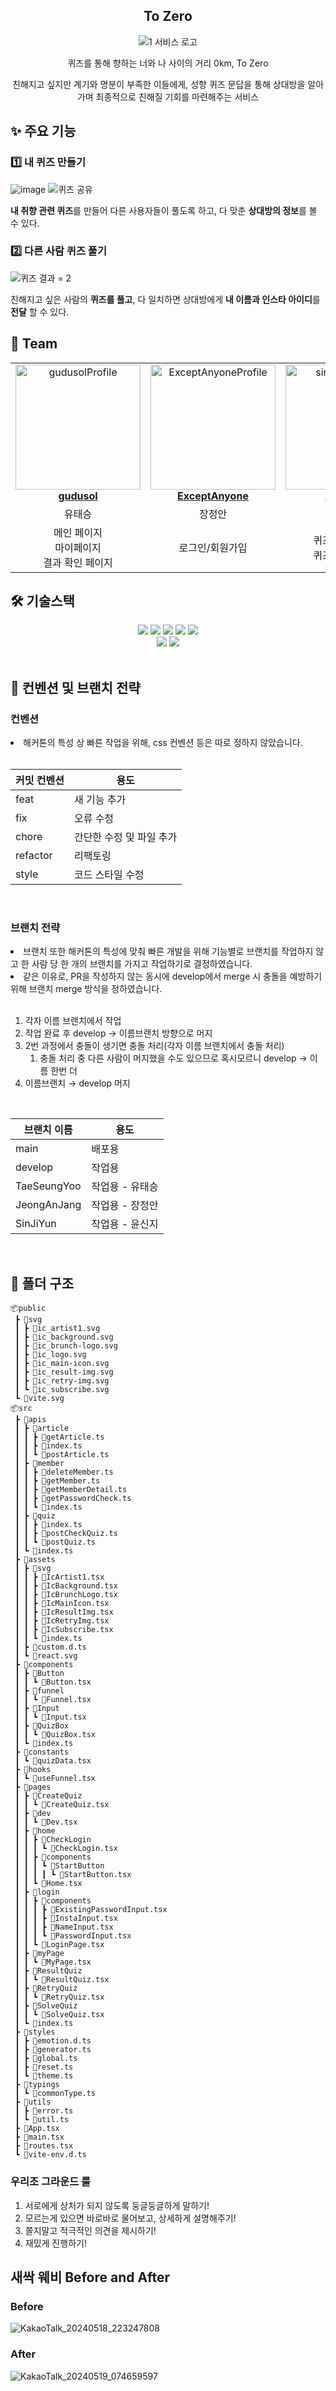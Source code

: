<div align="center">

<h2> To Zero </h2>

![1  서비스 로고](https://github.com/SOPT-Hackathon-Web4/sopkathon-client/assets/66528589/aea7c2d1-435d-40cc-ad6d-c6597c8d2c4d)

<div>퀴즈를 통해 향하는 너와 나 사이의 거리 0km, To Zero

친해지고 싶지만 계기와 명분이 부족한 이들에게, 성향 퀴즈 문답을 통해 상대방을 알아가며 최종적으로 친해질 기회를 마련해주는 서비스 </div>

</div>

<h2> ✨ 주요 기능 </h2>

<h3> 1️⃣ 내 퀴즈 만들기 </h3>

![image](https://github.com/SOPT-Hackathon-Web4/sopkathon-client/assets/66528589/ff537087-5db4-497c-9d1a-157c2f00dfdb)
![퀴즈 공유](https://github.com/SOPT-Hackathon-Web4/sopkathon-client/assets/66528589/e9671029-f879-4f1b-a27b-63d9ee0a2be6)



<div ><strong> 내 취향 관련 퀴즈</strong>를 만들어 다른 사용자들이 풀도록 하고, 다 맞춘 <strong>상대방의 정보</strong>를 볼 수 있다.<br/></div>

<h3> 2️⃣ 다른 사람 퀴즈 풀기 </h3>

![퀴즈 결과 = 2](https://github.com/SOPT-Hackathon-Web4/sopkathon-client/assets/66528589/fd9a42bd-c3f4-471a-ab6a-2d6b3255f845)

<div >친해지고 싶은 사람의 <strong>퀴즈를 풀고</strong>, 다 일치하면 상대방에게 <strong>내 이름과 인스타 아이디</strong>를 <strong>전달</strong> 할 수 있다.  <br/></div>

<h2> 👥 Team </h2>

<table align="center">
    <tr align="center">
      <td style="min-width: 150px;">
            <a href="https://github.com/gudusol">
              <img src="https://github.com/gudusol.png" width="200" alt="gudusolProfile">
              <br />
              <b>gudusol</b>
            </a>
        </td>
      <td style="min-width: 150px;">
            <a href="https://github.com/ExceptAnyone">
              <img src="https://github.com/ExceptAnyone.png" width="200" alt="ExceptAnyoneProfile">
              <br />
              <b>ExceptAnyone</b>
            </a>
        </td>
      <td style="min-width: 150px;">
            <a href="https://github.com/sinji2102">
              <img src="https://github.com/sinji2102.png" width="200" alt="sinji2102Profile">
              <br />
              <b>sinji2102</b>
            </a>
        </td>
    </tr>
    <tr align="center">
       <td>
            유태승 <br/>
      </td>
       <td>
            장정안 <br/>
      </td>
       <td>
            윤신지 <br/>
      </td>
    </tr>
  	<tr align="center">
       <td>
            메인 페이지 <br/>
            마이페이지 <br/>
            결과 확인 페이지 <br/>
      </td>
       <td>
            로그인/회원가입 <br/>
      </td>
       <td>
            퀴즈 생성 페이지 <br/>
            퀴즈 푸는 페이지 <br/>
      </td>
    </tr>
</table>

<h2> 🛠 기술스택 </h2>

<div align=center> 
  <img src="https://img.shields.io/badge/html5-E34F26?style=for-the-badge&logo=html5&logoColor=white"> 
  <img src="https://img.shields.io/badge/css-1572B6?style=for-the-badge&logo=css3&logoColor=white"> 
  <img src="https://img.shields.io/badge/javascript-F7DF1E?style=for-the-badge&logo=javascript&logoColor=black"> 
  <img src="https://img.shields.io/badge/typescript-3178C6?style=for-the-badge&logo=typescript&logoColor=white"> 
  <img src="https://img.shields.io/badge/react-61DAFB?style=for-the-badge&logo=react&logoColor=black"> 
  <br>

  <img src="https://img.shields.io/badge/yarn-2C8EBB?style=for-the-badge&logo=yarn&logoColor=white"> 
  <img src="https://img.shields.io/badge/StyledComponents/emotion-DB7093?style=for-the-badge&logo=styledComponents&logoColor=white"> 
  <br>
</div>

<br/>

<h2>  📄 컨벤션 및 브랜치 전략 </h2>
<h3>컨벤션</h3>
<li> 해커톤의 특성 상 빠른 작업을 위해, css 컨벤션 등은 따로 정하지 않았습니다.</li>
<br/>

| 커밋 컨벤션 | 용도                     |
| ----------- | ------------------------ |
| feat        | 새 기능 추가             |
| fix         | 오류 수정                |
| chore       | 간단한 수정 및 파일 추가 |
| refactor    | 리팩토링                 |
| style       | 코드 스타일 수정         |

<br/>

<h3>브랜치 전략</h3>

<li>브랜치 또한 해커톤의 특성에 맞춰 빠른 개발을 위해 기능별로 브랜치를 작업하지 않고 한 사람 당 한 개의 브랜치를 가지고 작업하기로 결정하였습니다.</li>
<li>같은 이유로, PR을 작성하지 않는 동시에 develop에서 merge 시 충돌을 예방하기 위해 브랜치 merge 방식을 정하였습니다.</li>
</br>

1. 각자 이름 브랜치에서 작업
2. 작업 완료 후 develop → 이름브랜치 방향으로 머지
3. 2번 과정에서 충돌이 생기면 충돌 처리(각자 이름 브랜치에서 충돌 처리)
   1. 충돌 처리 중 다른 사람이 머지했을 수도 있으므로 혹시모르니 develop → 이름 한번 더
4. 이름브랜치 → develop 머지

<br />

| 브랜치 이름 | 용도            |
| ----------- | --------------- |
| main        | 배포용          |
| develop     | 작업용          |
| TaeSeungYoo | 작업용 - 유태승 |
| JeongAnJang | 작업용 - 장정안 |
| SinJiYun    | 작업용 - 윤신지 |

<br/>

<h2> 📁 폴더 구조 </h2>

```
📦public
 ┣ 📂svg
 ┃ ┣ 📜ic_artist1.svg
 ┃ ┣ 📜ic_background.svg
 ┃ ┣ 📜ic_brunch-logo.svg
 ┃ ┣ 📜ic_logo.svg
 ┃ ┣ 📜ic_main-icon.svg
 ┃ ┣ 📜ic_result-img.svg
 ┃ ┣ 📜ic_retry-img.svg
 ┃ ┗ 📜ic_subscribe.svg
 ┗ 📜vite.svg
📦src
 ┣ 📂apis
 ┃ ┣ 📂article
 ┃ ┃ ┣ 📜getArticle.ts
 ┃ ┃ ┣ 📜index.ts
 ┃ ┃ ┗ 📜postArticle.ts
 ┃ ┣ 📂member
 ┃ ┃ ┣ 📜deleteMember.ts
 ┃ ┃ ┣ 📜getMember.ts
 ┃ ┃ ┣ 📜getMemberDetail.ts
 ┃ ┃ ┣ 📜getPasswordCheck.ts
 ┃ ┃ ┗ 📜index.ts
 ┃ ┣ 📂quiz
 ┃ ┃ ┣ 📜index.ts
 ┃ ┃ ┣ 📜postCheckQuiz.ts
 ┃ ┃ ┗ 📜postQuiz.ts
 ┃ ┗ 📜index.ts
 ┣ 📂assets
 ┃ ┣ 📂svg
 ┃ ┃ ┣ 📜IcArtist1.tsx
 ┃ ┃ ┣ 📜IcBackground.tsx
 ┃ ┃ ┣ 📜IcBrunchLogo.tsx
 ┃ ┃ ┣ 📜IcMainIcon.tsx
 ┃ ┃ ┣ 📜IcResultImg.tsx
 ┃ ┃ ┣ 📜IcRetryImg.tsx
 ┃ ┃ ┣ 📜IcSubscribe.tsx
 ┃ ┃ ┗ 📜index.ts
 ┃ ┣ 📜custom.d.ts
 ┃ ┗ 📜react.svg
 ┣ 📂components
 ┃ ┣ 📂Button
 ┃ ┃ ┗ 📜Button.tsx
 ┃ ┣ 📂funnel
 ┃ ┃ ┗ 📜Funnel.tsx
 ┃ ┣ 📂Input
 ┃ ┃ ┗ 📜Input.tsx
 ┃ ┣ 📂QuizBox
 ┃ ┃ ┗ 📜QuizBox.tsx
 ┃ ┗ 📜index.ts
 ┣ 📂constants
 ┃ ┗ 📜quizData.tsx
 ┣ 📂hooks
 ┃ ┗ 📜useFunnel.tsx
 ┣ 📂pages
 ┃ ┣ 📂CreateQuiz
 ┃ ┃ ┗ 📜CreateQuiz.tsx
 ┃ ┣ 📂dev
 ┃ ┃ ┗ 📜Dev.tsx
 ┃ ┣ 📂home
 ┃ ┃ ┣ 📂CheckLogin
 ┃ ┃ ┃ ┗ 📜CheckLogin.tsx
 ┃ ┃ ┣ 📂components
 ┃ ┃ ┃ ┗ 📂StartButton
 ┃ ┃ ┃ ┃ ┗ 📜StartButton.tsx
 ┃ ┃ ┗ 📜Home.tsx
 ┃ ┣ 📂login
 ┃ ┃ ┣ 📂components
 ┃ ┃ ┃ ┣ 📜ExistingPasswordInput.tsx
 ┃ ┃ ┃ ┣ 📜InstaInput.tsx
 ┃ ┃ ┃ ┣ 📜NameInput.tsx
 ┃ ┃ ┃ ┗ 📜PasswordInput.tsx
 ┃ ┃ ┗ 📜LoginPage.tsx
 ┃ ┣ 📂myPage
 ┃ ┃ ┗ 📜MyPage.tsx
 ┃ ┣ 📂ResultQuiz
 ┃ ┃ ┗ 📜ResultQuiz.tsx
 ┃ ┣ 📂RetryQuiz
 ┃ ┃ ┗ 📜RetryQuiz.tsx
 ┃ ┣ 📂SolveQuiz
 ┃ ┃ ┗ 📜SolveQuiz.tsx
 ┃ ┗ 📜index.ts
 ┣ 📂styles
 ┃ ┣ 📜emotion.d.ts
 ┃ ┣ 📜generator.ts
 ┃ ┣ 📜global.ts
 ┃ ┣ 📜reset.ts
 ┃ ┗ 📜theme.ts
 ┣ 📂typings
 ┃ ┗ 📜commonType.ts
 ┣ 📂utils
 ┃ ┣ 📜error.ts
 ┃ ┗ 📜util.ts
 ┣ 📜App.tsx
 ┣ 📜main.tsx
 ┣ 📜routes.tsx
 ┗ 📜vite-env.d.ts
```

<h3>우리조 그라운드 룰</h3>

1. 서로에게 상처가 되지 않도록 둥글둥글하게 말하기!
2. 모르는게 있으면 바로바로 물어보고, 상세하게 설명해주기!
3. 쫄지말고 적극적인 의견을 제시하기!
4. 재밌게 진행하기!

<h2> 새싹 웨비 Before and After</h2>
<h3>Before</h3>

![KakaoTalk_20240518_223247808](https://github.com/SOPT-Hackathon-Web4/sopkathon-client/assets/66528589/409ce92f-ca27-4dbe-a682-148cd0391068)
 
<h3>After</h3>

![KakaoTalk_20240519_074659597](https://github.com/SOPT-Hackathon-Web4/sopkathon-client/assets/66528589/ebad1996-6add-4f45-9914-af1826d59c62)


